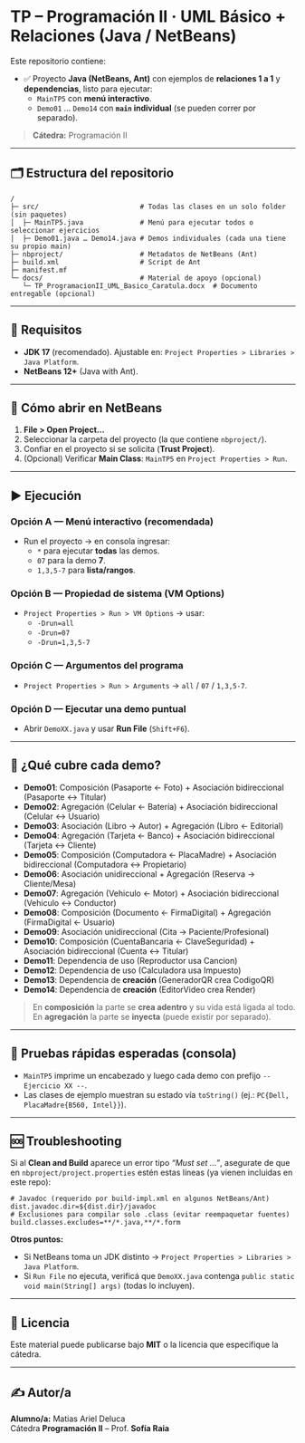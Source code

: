 # TP – Programación II · UML Básico + Relaciones (Java / NetBeans)

Este repositorio contiene:
- ✅ Proyecto **Java (NetBeans, Ant)** con ejemplos de **relaciones 1 a 1** y **dependencias**, listo para ejecutar:
  - `MainTP5` con **menú interactivo**.
  - `Demo01` … `Demo14` con **`main` individual** (se pueden correr por separado).

> **Cátedra:** Programación II 

---

## 🗂️ Estructura del repositorio

```
/
├─ src/                         # Todas las clases en un solo folder (sin paquetes)
│  ├─ MainTP5.java              # Menú para ejecutar todos o seleccionar ejercicios
│  ├─ Demo01.java … Demo14.java # Demos individuales (cada una tiene su propio main)
├─ nbproject/                   # Metadatos de NetBeans (Ant)
├─ build.xml                    # Script de Ant
├─ manifest.mf
└─ docs/                        # Material de apoyo (opcional)
   └─ TP_ProgramacionII_UML_Basico_Caratula.docx  # Documento entregable (opcional)
```

---

## 🔧 Requisitos

- **JDK 17** (recomendado). Ajustable en: `Project Properties > Libraries > Java Platform`.
- **NetBeans 12+** (Java with Ant).

---

## 🚀 Cómo abrir en NetBeans

1. **File > Open Project…**  
2. Seleccionar la carpeta del proyecto (la que contiene `nbproject/`).  
3. Confiar en el proyecto si se solicita (**Trust Project**).  
4. (Opcional) Verificar **Main Class**: `MainTP5` en `Project Properties > Run`.

---

## ▶️ Ejecución

### Opción A — Menú interactivo (recomendada)
- Run el proyecto → en consola ingresar:
  - `*` para ejecutar **todas** las demos.
  - `07` para la demo **7**.
  - `1,3,5-7` para **lista/rangos**.

### Opción B — Propiedad de sistema (VM Options)
- `Project Properties > Run > VM Options` → usar:
  - `-Drun=all`
  - `-Drun=07`
  - `-Drun=1,3,5-7`

### Opción C — Argumentos del programa
- `Project Properties > Run > Arguments` → `all` / `07` / `1,3,5-7`.

### Opción D — Ejecutar una demo puntual
- Abrir `DemoXX.java` y usar **Run File** (`Shift+F6`).

---

## 🧩 ¿Qué cubre cada demo?

- **Demo01**: Composición (Pasaporte ← Foto) + Asociación bidireccional (Pasaporte ↔ Titular)  
- **Demo02**: Agregación (Celular ← Batería) + Asociación bidireccional (Celular ↔ Usuario)  
- **Demo03**: Asociación (Libro → Autor) + Agregación (Libro ← Editorial)  
- **Demo04**: Agregación (Tarjeta ← Banco) + Asociación bidireccional (Tarjeta ↔ Cliente)  
- **Demo05**: Composición (Computadora ← PlacaMadre) + Asociación bidireccional (Computadora ↔ Propietario)  
- **Demo06**: Asociación unidireccional + Agregación (Reserva → Cliente/Mesa)  
- **Demo07**: Agregación (Vehiculo ← Motor) + Asociación bidireccional (Vehiculo ↔ Conductor)  
- **Demo08**: Composición (Documento ← FirmaDigital) + Agregación (FirmaDigital ← Usuario)  
- **Demo09**: Asociación unidireccional (Cita → Paciente/Profesional)  
- **Demo10**: Composición (CuentaBancaria ← ClaveSeguridad) + Asociación bidireccional (Cuenta ↔ Titular)  
- **Demo11**: Dependencia de uso (Reproductor usa Cancion)  
- **Demo12**: Dependencia de uso (Calculadora usa Impuesto)  
- **Demo13**: Dependencia de **creación** (GeneradorQR crea CodigoQR)  
- **Demo14**: Dependencia de **creación** (EditorVideo crea Render)  

> En **composición** la parte se **crea adentro** y su vida está ligada al todo.  
> En **agregación** la parte se **inyecta** (puede existir por separado).

---

## 🧪 Pruebas rápidas esperadas (consola)

- `MainTP5` imprime un encabezado y luego cada demo con prefijo `-- Ejercicio XX --`.
- Las clases de ejemplo muestran su estado vía `toString()` (ej.: `PC{Dell, PlacaMadre{B560, Intel}}`).

---

## 🆘 Troubleshooting

Si al **Clean and Build** aparece un error tipo *“Must set …”*, asegurate de que en `nbproject/project.properties` estén estas líneas (ya vienen incluidas en este repo):

```properties
# Javadoc (requerido por build-impl.xml en algunos NetBeans/Ant)
dist.javadoc.dir=${dist.dir}/javadoc
# Exclusiones para compilar solo .class (evitar reempaquetar fuentes)
build.classes.excludes=**/*.java,**/*.form
```

**Otros puntos:**  
- Si NetBeans toma un JDK distinto → `Project Properties > Libraries > Java Platform`.  
- Si `Run File` no ejecuta, verificá que `DemoXX.java` contenga `public static void main(String[] args)` (todas lo incluyen).

---

## 📝 Licencia

Este material puede publicarse bajo **MIT** o la licencia que especifique la cátedra.

---

## ✍️ Autor/a

**Alumno/a:** Matias Ariel Deluca  
Cátedra **Programación II** – Prof. **Sofía Raia**
